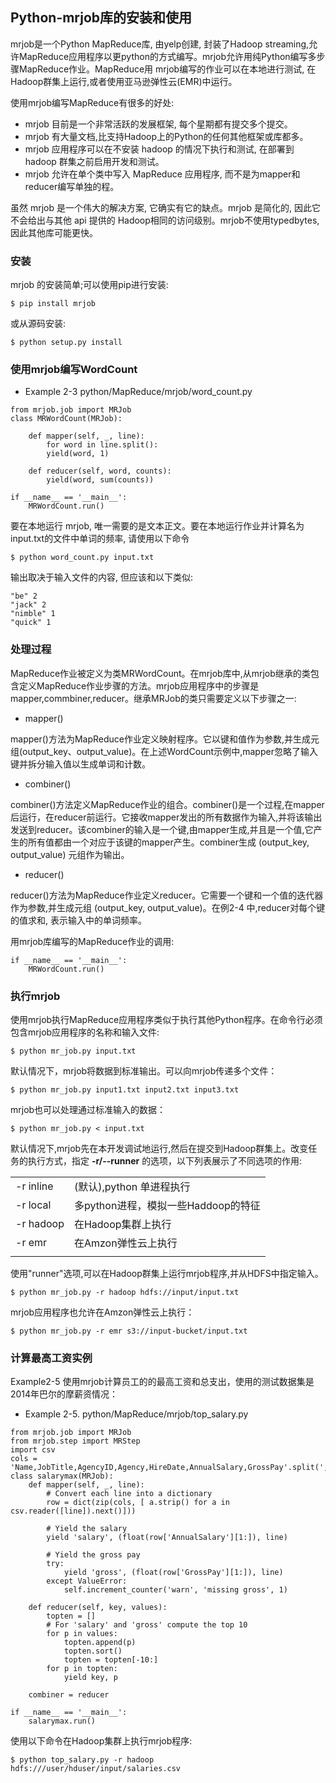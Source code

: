 <h2>Python-mrjob库的安装和使用</h2>

mrjob是一个Python MapReduce库, 由yelp创建, 封装了Hadoop streaming,允许MapReduce应用程序以更python的方式编写。mrjob允许用纯Python编写多步骤MapReduce作业。MapReduce用 mrjob编写的作业可以在本地进行测试, 在Hadoop群集上运行,或者使用亚马逊弹性云(EMR)中运行。

使用mrjob编写MapReduce有很多的好处:
* mrjob 目前是一个非常活跃的发展框架, 每个星期都有提交多个提交。
* mrjob 有大量文档,比支持Hadoop上的Python的任何其他框架或库都多。
* mrjob 应用程序可以在不安装 hadoop 的情况下执行和测试, 在部署到 hadoop 群集之前启用开发和测试。
* mrjob 允许在单个类中写入 MapReduce 应用程序, 而不是为mapper和reducer编写单独的程。

虽然 mrjob 是一个伟大的解决方案, 它确实有它的缺点。mrjob 是简化的, 因此它不会给出与其他 api 提供的 Hadoop相同的访问级别。mrjob不使用typedbytes,因此其他库可能更快。

<h3>安装</h3>
mrjob 的安装简单;可以使用pip进行安装:

```
$ pip install mrjob
```

或从源码安装:
```
$ python setup.py install
```

<h3>使用mrjob编写WordCount</h3>

* Example 2-3 python/MapReduce/mrjob/word_count.py

```
from mrjob.job import MRJob
class MRWordCount(MRJob):

    def mapper(self, _, line):
        for word in line.split():
        yield(word, 1)

    def reducer(self, word, counts):
        yield(word, sum(counts))

if __name__ == '__main__':
    MRWordCount.run()
```

要在本地运行 mrjob, 唯一需要的是文本正文。要在本地运行作业并计算名为input.txt的文件中单词的频率, 请使用以下命令

```
$ python word_count.py input.txt
```
输出取决于输入文件的内容, 但应该和以下类似:

```
"be" 2
"jack" 2
"nimble" 1
"quick" 1
```

<h3>处理过程</h3>
MapReduce作业被定义为类MRWordCount。在mrjob库中,从mrjob继承的类包含定义MapReduce作业步骤的方法。mrjob应用程序中的步骤是mapper,commbiner,reducer。继承MRJob的类只需要定义以下步骤之一:

* mapper()

mapper()方法为MapReduce作业定义映射程序。它以键和值作为参数,并生成元组(output_key、output_value)。在上述WordCount示例中,mapper忽略了输入键并拆分输入值以生成单词和计数。

* combiner()

combiner()方法定义MapReduce作业的组合。combiner()是一个过程,在mapper后运行，在reducer前运行。它接收mapper发出的所有数据作为输入,并将该输出发送到reducer。该combiner的输入是一个键,由mapper生成,并且是一个值,它产生的所有值都由一个对应于该键的mapper产生。combiner生成 (output_key, output_value) 元组作为输出。

* reducer()

reducer()方法为MapReduce作业定义reducer。它需要一个键和一个值的迭代器作为参数,并生成元组 (output_key, output_value)。在例2-4 中,reducer对每个键的值求和, 表示输入中的单词频率。

用mrjob库编写的MapReduce作业的调用:

```
if __name__ == '__main__':
    MRWordCount.run()
```

<h3>执行mrjob</h3>
使用mrjob执行MapReduce应用程序类似于执行其他Python程序。在命令行必须包含mrjob应用程序的名称和输入文件:

```
$ python mr_job.py input.txt
```

默认情况下，mrjob将数据到标准输出。可以向mrjob传递多个文件：

```
$ python mr_job.py input1.txt input2.txt input3.txt
```

mrjob也可以处理通过标准输入的数据：

```
$ python mr_job.py < input.txt
```

默认情况下,mrjob先在本开发调试地运行,然后在提交到Hadoop群集上。改变任务的执行方式，指定 **-r/--runner** 的选项，以下列表展示了不同选项的作用:

|                     |                                      |
| --------------------|--------------------------------------|
|    -r inline        |  (默认),python 单进程执行             |
|    -r local         |  多python进程，模拟一些Haddoop的特征   |
|    -r hadoop        |  在Hadoop集群上执行                   |
|    -r emr           |  在Amzon弹性云上执行                  |
|                     |                                      |

使用"runner"选项,可以在Hadoop群集上运行mrjob程序,并从HDFS中指定输入。

```
$ python mr_job.py -r hadoop hdfs://input/input.txt
```

mrjob应用程序也允许在Amzon弹性云上执行：

```
$ python mr_job.py -r emr s3://input-bucket/input.txt
```

<h3>计算最高工资实例</h3>
Example2-5 使用mrjob计算员工的的最高工资和总支出，使用的测试数据集是2014年巴尔的摩薪资情况：

* Example 2-5. python/MapReduce/mrjob/top_salary.py

```
from mrjob.job import MRJob
from mrjob.step import MRStep
import csv
cols = 'Name,JobTitle,AgencyID,Agency,HireDate,AnnualSalary,GrossPay'.split(',')
class salarymax(MRJob):
	def mapper(self, _, line):
		# Convert each line into a dictionary
		row = dict(zip(cols, [ a.strip() for a in csv.reader([line]).next()]))
		
		# Yield the salary
		yield 'salary', (float(row['AnnualSalary'][1:]), line)
		
		# Yield the gross pay
		try:
			yield 'gross', (float(row['GrossPay'][1:]), line)
	    except ValueError:
			self.increment_counter('warn', 'missing gross', 1)

    def reducer(self, key, values):
        topten = []
        # For 'salary' and 'gross' compute the top 10
        for p in values:
            topten.append(p)
            topten.sort()
            topten = topten[-10:]
        for p in topten:
            yield key, p

    combiner = reducer

if __name__ == '__main__':
    salarymax.run()
```

使用以下命令在Hadoop集群上执行mrjob程序:

```
$ python top_salary.py -r hadoop hdfs:///user/hduser/input/salaries.csv
```


